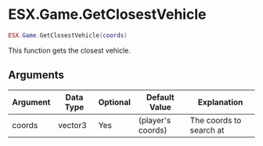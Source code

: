 # ESX.Game.GetClosestVehicle

```lua
ESX.Game.GetClosestVehicle(coords)
```

This function gets the closest vehicle.

## Arguments

| Argument | Data Type | Optional | Default Value     | Explanation               |
|----------|-----------|----------|-------------------|---------------------------|
| coords   | vector3   | Yes      | (player's coords) | The coords to search at   |
